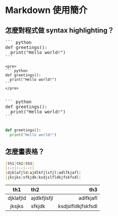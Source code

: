 # Markdown 使用簡介

## 怎麼對程式做 syntax highlighting？
<pre>
``` python
def greetings():
  print("Hello world!")
```
</pre>
````
<pre>
``` python
def greetings():
  print("Hello world!")
```
</pre>
````

````
````
<pre>
``` python
def greetings():
  print("Hello world!")
```
</pre>
````
````

``` python
def greetings():
  print("Hello world!")
```

## 怎麼畫表格？

``` markdown
|th1|th2|th3|
|:-:|:--|--:|
|djklafjld|ajdlkfjlsfjl|adlfkjafl|
|jksjks|sfkjdk|ksdjslfldkjfskfsdl|
```

|th1|th2|th3|
|:-:|:--|--:|
|djklafjld|ajdlkfjlsfjl|adlfkjafl|
|jksjks|sfkjdk|ksdjslfldkjfskfsdl|
